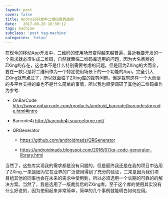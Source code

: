 ```yaml
---
layout: post
cover: false
title: Android开发中二维码库的选用
date:   2017-08-20 18:30:12
tags: machine
subclass: 'post tag-machine'
categories: 'hetao'
---
```


在现今的移动App开发中，二维码的使用场景变得越来越普遍，最近我要开发的一个需求就必须生成二维码，自然就面临二维码库选用的问题，因为大名鼎鼎的ZXing的存在，这也本不是什么特别需要考虑的问题。但是因为ZXing的大而全，要在一款只是将二维码作为一个特定使用场景下的一个功能的App，完全引入ZXing就有点过了，所以就面临了ZXing库的裁剪问题。但是裁剪这样一个大而全的多平台支持的库也不是什么简单的事情，所以我也顺便调研了其他的二维码库作为参考:

* OnBarCode http://www.onbarcode.com/products/android_barcode/barcodes/qrcode.html#intro

* Barcode4j http://barcode4j.sourceforge.net/

* QRGenerator 

  * https://github.com/androidmads/QRGenerator

  * https://androidmads.blogspot.com/2016/07/qr-code-generator-library.html

当然了，这些库实现我的需求都是没有问题的，但是最终我还是在我的项目中选用了ZXing,一来是因为它在业界的广泛使用得到了充分的验证，二来是因为我们项目组其他的同事也会在未来的需求中使用到，所以必须选用一个长期的可靠的的解决方案。当然了，我是选用了一版裁剪后的ZXing库。至于这个库的使用其实没有什么好说的，因为使用起来非常简单，简单的几个事例就能明白如何应用。
